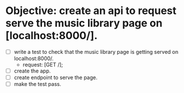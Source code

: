 # Objective: create an api to request serve the music library page on [localhost:8000/].

- [ ] write a test to check that the music library page is getting served on localhost:8000/.
  - request: [GET /];
- [ ] create the app.
- [ ] create endpoint to serve the page.
- [ ] make the test pass.
